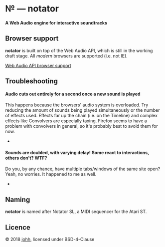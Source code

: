 # № — notator
#### A Web Audio engine for interactive soundtracks


## Browser support
**notator** is built on top of the Web Audio API, which is still in the working draft stage.
All *modern* browsers are supported (i.e. not IE).

[Web Audio API browser support](https://caniuse.com/#feat=audio-api)

## Troubleshooting
#### Audio cuts out entirely for a second once a new sound is played
This happens because the browsers' audio system is overloaded. Try reducing the amount of sounds being played simultaneously or the number of effects used. Effects far up the chain (i.e. on the Timeline) and complex effects like Convolvers are especially taxing.
Firefox seems to have a problem with convolvers in general, so it's  probably best to avoid them for now.

-

#### Sounds are doubled, with varying delay! Some react to interactions, others don't? WTF?

Do you, by any chance, have multiple tabs/windows of the same site open? Yeah, no worries. It happened to me as well.

-

## Naming
**notator** is named after Notator SL, a MIDI sequencer for the Atari ST.

## Licence
© 2018 [johh](https://github.com/johh), licensed under BSD-4-Clause
